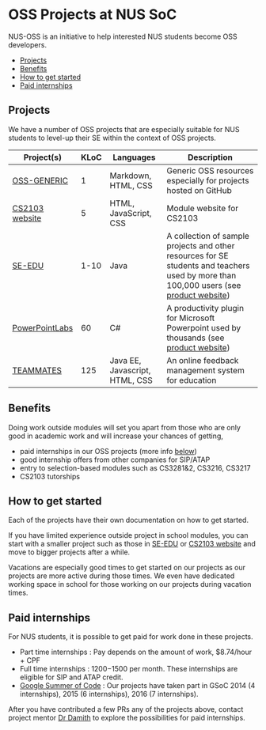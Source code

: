 # OSS Projects at NUS SoC
NUS-OSS is an initiative to help interested NUS students become OSS developers.

* [Projects](#projects)
* [Benefits](#benefits)
* [How to get started](#how-to-get-started)
* [Paid internships](#paid-internships)

## Projects
We have a number of OSS projects that are especially suitable for NUS students to level-up their SE within the context of OSS projects.

| Project(s) | KLoC | Languages | Description |
| --- | --- | --- | --- |
| [OSS-GENERIC](https://github.com/oss-generic) | 1 | Markdown, HTML, CSS | Generic OSS resources especially for projects hosted on GitHub | 
| [CS2103 website](https://github.com/nus-cs2103/website) | 5 | HTML, JavaScript, CSS | Module website for CS2103 |
| [SE-EDU](https://github.com/se-edu/main) | 1-10 | Java | A collection of sample projects and other resources for SE students and teachers used by more than 100,000 users (see [product website](http://teammatesOnline.info)) |
| [PowerPointLabs](https://github.com/powerpointlabs/powerpointlabs) | 60 | C# | A productivity plugin for Microsoft Powerpoint used by thousands (see [product website](http://powerpointlabs.info)) |
| [TEAMMATES](https://github.com/teammates/teammates) | 125 | Java EE, Javascript, HTML, CSS | An online feedback management system for education |

## Benefits 

Doing work outside modules will set you apart from those who are only good in academic work and will increase your chances of getting,

* paid internships in our OSS projects (more info [below](#paid-internships))
*	good internship offers from other companies for SIP/ATAP
*	entry to selection-based modules such as CS3281&2, CS3216, CS3217
*	CS2103 tutorships

## How to get started

Each of the projects have their own documentation on how to get started. 

If you have limited experience outside project in school modules, you can start with a smaller project such as those in [SE-EDU](https://github.com/se-edu) or [CS2103 website](https://github.com/nus-cs2103/website) and move to bigger projects after a while. 

Vacations are especially good times to get started on our projects as our projects are more active during those times. We even have dedicated working space in school for those working on our projects during vacation times.

## Paid internships

For NUS students, it is possible to get paid for work done in these projects. 
* Part time internships : Pay depends on the amount of work, $8.74/hour + CPF
* Full time internships : $1200-$1500 per month. These internships are eligible for SIP and ATAP credit.
* [Google Summer of Code](https://developers.google.com/open-source/gsoc/) : Our projects have taken part in GSoC 2014 (4 internships), 2015 (6 internships), 2016 (7 internships). 

After you have contributed a few PRs any of the projects above, contact project mentor [Dr Damith](http://www.comp.nus.edu.sg/~damithch) to explore the possibilities for paid internships. 
